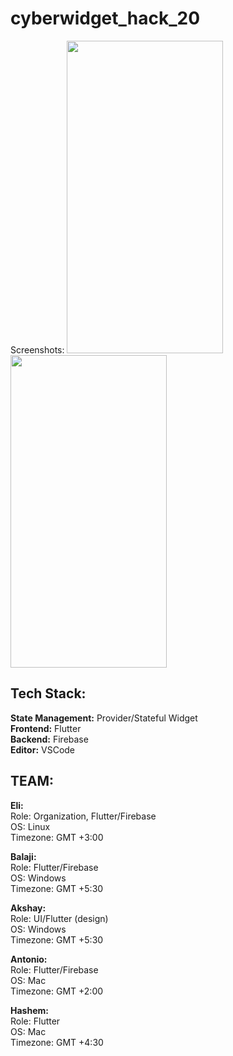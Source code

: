 # cyberwidget_hack_20
Screenshots:
<img src="https://i.imgur.com/AE7M9wM.jpg" width="250" height="500">
<img src="https://i.imgur.com/LRtpJ7G.png" width="250" height="500">

## Tech Stack: <br/>
**State Management:** Provider/Stateful Widget  <br/>
**Frontend:** Flutter  <br/>
**Backend:** Firebase  <br/>
**Editor:** VSCode  <br/>

## __TEAM:__ <br/>
**Eli:** <br/>
Role: Organization, Flutter/Firebase <br/>
OS: Linux <br/>
Timezone: GMT +3:00 <br/>

**Balaji:** <br/>
Role: Flutter/Firebase <br/>
OS: Windows <br/>
Timezone: GMT +5:30 <br/>

**Akshay:** <br/>
Role: UI/Flutter (design) <br/>
OS: Windows <br/>
Timezone: GMT +5:30 <br/>

**Antonio:** <br/>
Role: Flutter/Firebase <br/>
OS: Mac <br/>
Timezone: GMT +2:00 <br/>

**Hashem:** <br/>
Role: Flutter <br/>
OS: Mac <br/>
Timezone: GMT +4:30 <br/>


